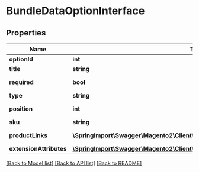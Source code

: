 # BundleDataOptionInterface

## Properties
Name | Type | Description | Notes
------------ | ------------- | ------------- | -------------
**optionId** | **int** | Option id | [optional] 
**title** | **string** | Option title | [optional] 
**required** | **bool** | Is required option | [optional] 
**type** | **string** | Input type | [optional] 
**position** | **int** | Option position | [optional] 
**sku** | **string** | Product sku | [optional] 
**productLinks** | [**\SpringImport\Swagger\Magento2\Client\Model\BundleDataLinkInterface[]**](BundleDataLinkInterface.md) | Product links | [optional] 
**extensionAttributes** | [**\SpringImport\Swagger\Magento2\Client\Model\BundleDataOptionExtensionInterface**](BundleDataOptionExtensionInterface.md) |  | [optional] 

[[Back to Model list]](../README.md#documentation-for-models) [[Back to API list]](../README.md#documentation-for-api-endpoints) [[Back to README]](../README.md)



